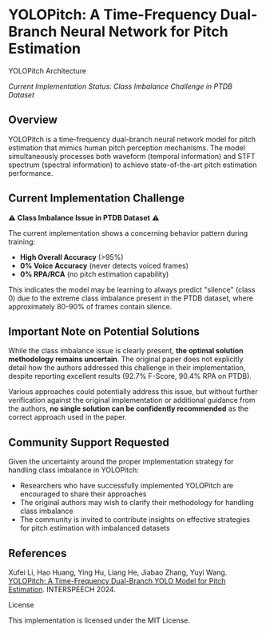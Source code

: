 # YOLOPitch: A Time-Frequency Dual-Branch Neural Network for Pitch Estimation

YOLOPitch Architecture

*Current Implementation Status: Class Imbalance Challenge in PTDB Dataset*

## Overview

YOLOPitch is a time-frequency dual-branch neural network model for pitch estimation that mimics human pitch perception mechanisms. The model simultaneously processes both waveform (temporal information) and STFT spectrum (spectral information) to achieve state-of-the-art pitch estimation performance.

## Current Implementation Challenge

⚠️ **Class Imbalance Issue in PTDB Dataset** ⚠️

The current implementation shows a concerning behavior pattern during training:

- **High Overall Accuracy** (>95%)
- **0% Voice Accuracy** (never detects voiced frames)
- **0% RPA/RCA** (no pitch estimation capability)

This indicates the model may be learning to always predict "silence" (class 0) due to the extreme class imbalance present in the PTDB dataset, where approximately 80-90% of frames contain silence.

## Important Note on Potential Solutions

While the class imbalance issue is clearly present, **the optimal solution methodology remains uncertain**. The original paper does not explicitly detail how the authors addressed this challenge in their implementation, despite reporting excellent results (92.7% F-Score, 90.4% RPA on PTDB).

Various approaches could potentially address this issue, but without further verification against the original implementation or additional guidance from the authors, **no single solution can be confidently recommended** as the correct approach used in the paper.

## Community Support Requested

Given the uncertainty around the proper implementation strategy for handling class imbalance in YOLOPitch:

- Researchers who have successfully implemented YOLOPitch are encouraged to share their approaches
- The original authors may wish to clarify their methodology for handling class imbalance
- The community is invited to contribute insights on effective strategies for pitch estimation with imbalanced datasets

## References

Xufei Li, Hao Huang, Ying Hu, Liang He, Jiabao Zhang, Yuyi Wang. [YOLOPitch: A Time-Frequency Dual-Branch YOLO Model for Pitch Estimation](https://www.isca-archive.org/interspeech_2024/li24ja_interspeech.pdf). INTERSPEECH 2024.

License 

This implementation is licensed under the MIT License. 